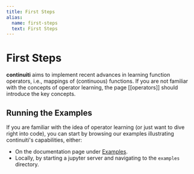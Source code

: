 ```yaml
---
title: First Steps
alias:
  name: first-steps
  text: First Steps
---
```


# First Steps

**continuiti** aims to implement recent advances in learning function operators,
i.e., mappings of (continuous) functions. If you are not familiar with the
concepts of operator learning, the page [[operators]] should introduce the
key concepts.

## Running the Examples

If you are familiar with the idea of operator learning (or just want to dive
right into code), you can start by browsing our examples illustrating
continuiti's capabilities, either:

- On the documentation page under <a href="../../examples">Examples</a>.
- Locally, by starting a jupyter server and navigating to the `examples` directory.
